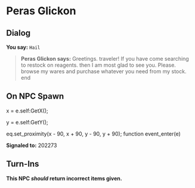 # Peras Glickon


## Dialog

**You say:** `Hail`



>**Peras Glickon says:** Greetings. traveler! If you have come searching to restock on reagents. then I am most glad to see you. Please. browse my wares and purchase whatever you need from my stock.
end



## On NPC Spawn

x = e.self:GetX();

y = e.self:GetY();

eq.set_proximity(x - 90, x + 90, y - 90, y + 90);
function event_enter(e)

**Signaled to:** 202273


## Turn-Ins



**This NPC *should* return incorrect items given.**






